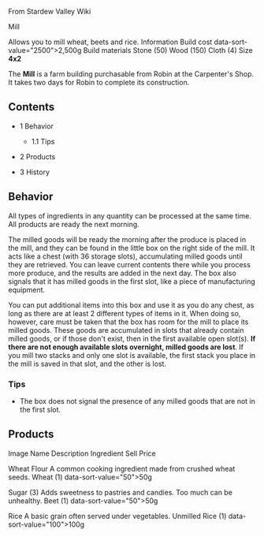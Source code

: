 From Stardew Valley Wiki

Mill

Allows you to mill wheat, beets and rice. Information Build cost data-sort-value="2500"&gt;2,500g Build materials Stone (50) Wood (150) Cloth (4) Size **4x2**

The **Mill** is a farm building purchasable from Robin at the Carpenter's Shop. It takes two days for Robin to complete its construction.

## Contents

- 1 Behavior
  
  - 1.1 Tips
- 2 Products
- 3 History

## Behavior

All types of ingredients in any quantity can be processed at the same time. All products are ready the next morning.

The milled goods will be ready the morning after the produce is placed in the mill, and they can be found in the little box on the right side of the mill. It acts like a chest (with 36 storage slots), accumulating milled goods until they are retrieved. You can leave current contents there while you process more produce, and the results are added in the next day. The box also signals that it has milled goods in the first slot, like a piece of manufacturing equipment.

You can put additional items into this box and use it as you do any chest, as long as there are at least 2 different types of items in it. When doing so, however, care must be taken that the box has room for the mill to place its milled goods. These goods are accumulated in slots that already contain milled goods, or if those don't exist, then in the first available open slot(s). **If there are not enough available slots overnight, milled goods are lost**. If you mill two stacks and only one slot is available, the first stack you place in the mill is saved in that slot, and the other is lost.

### Tips

- The box does not signal the presence of any milled goods that are not in the first slot.

## Products

Image Name Description Ingredient Sell Price

Wheat Flour A common cooking ingredient made from crushed wheat seeds. Wheat (1) data-sort-value="50"&gt;50g

Sugar (3) Adds sweetness to pastries and candies. Too much can be unhealthy. Beet (1) data-sort-value="50"&gt;50g

Rice A basic grain often served under vegetables. Unmilled Rice (1) data-sort-value="100"&gt;100g